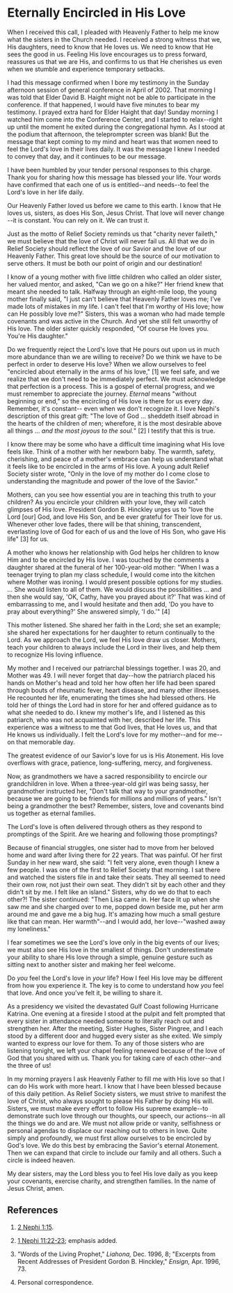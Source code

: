 # Eternally Encircled in His Love

When I received this call, I pleaded with Heavenly Father to help me know what
the sisters in the Church needed. I received a strong witness that we, His
daughters, need to know that He loves us. We need to know that He sees the
good in us. Feeling His love encourages us to press forward, reassures us that
we are His, and confirms to us that He cherishes us even when we stumble and
experience temporary setbacks.

I had this message confirmed when I bore my testimony in the Sunday afternoon
session of general conference in April of 2002. That morning I was told that
Elder David B. Haight might not be able to participate in the conference. If
that happened, I would have five minutes to bear my testimony. I prayed extra
hard for Elder Haight that day! Sunday morning I watched him come into the
Conference Center, and I started to relax--right up until the moment he exited
during the congregational hymn. As I stood at the podium that afternoon, the
teleprompter screen was blank! But the message that kept coming to my mind and
heart was that women need to feel the Lord's love in their lives daily. It was
the message I knew I needed to convey that day, and it continues to be our
message.

I have been humbled by your tender personal responses to this charge. Thank
you for sharing how this message has blessed your life. Your words have
confirmed that each one of us is entitled--and needs--to feel the Lord's love
in her life daily.

Our Heavenly Father loved us before we came to this earth. I know that He
loves us, sisters, as does His Son, Jesus Christ. That love will never change
--it is constant. You can rely on it. We can trust it.

Just as the motto of Relief Society reminds us that "charity never faileth,"
we must believe that the love of Christ will never fail us. All that we do in
Relief Society should reflect the love of our Savior and the love of our
Heavenly Father. This great love should be the source of our motivation to
serve others. It must be both our point of origin and our destination!

I know of a young mother with five little children who called an older sister,
her valued mentor, and asked, "Can we go on a hike?" Her friend knew that
meant she needed to talk. Halfway through an eight-mile loop, the young mother
finally said, "I just can't believe that Heavenly Father loves me; I've made
lots of mistakes in my life. I can't feel that I'm worthy of His love; how can
He possibly love me?" Sisters, this was a woman who had made temple covenants
and was active in the Church. And yet she still felt unworthy of His love. The
older sister quickly responded, "Of course He loves you. You're His daughter."

Do we frequently reject the Lord's love that He pours out upon us in much more
abundance than we are willing to receive? Do we think we have to be perfect in
order to deserve His love? When we allow ourselves to feel "encircled about
eternally in the arms of his love," [1]  we feel safe, and we realize that we
don't need to be immediately perfect. We must acknowledge that perfection is a
process. This is a gospel of eternal progress, and we must remember to
appreciate the journey. _Eternal_ means "without beginning or end," so the
encircling of His love is there for us every day. Remember, it's constant--
even when we don't recognize it. I love Nephi's description of this great
gift: "The love of God ... sheddeth itself abroad in the hearts of the children
of men; wherefore, it is the most desirable above all things ... _and the most
joyous to the soul._" [2]  I testify that this is true.

I know there may be some who have a difficult time imagining what His love
feels like. Think of a mother with her newborn baby. The warmth, safety,
cherishing, and peace of a mother's embrace can help us understand what it
feels like to be encircled in the arms of His love. A young adult Relief
Society sister wrote, "Only in the love of my mother do I come close to
understanding the magnitude and power of the love of the Savior."

Mothers, can you see how essential you are in teaching this truth to your
children? As you encircle your children with your love, they will catch
glimpses of His love. President Gordon B. Hinckley urges us to "love the Lord
[our] God, and love His Son, and be ever grateful for Their love for us.
Whenever other love fades, there will be that shining, transcendent,
everlasting love of God for each of us and the love of His Son, who gave His
life" [3]  for us.

A mother who knows her relationship with God helps her children to know Him
and to be encircled by His love. I was touched by the comments a daughter
shared at the funeral of her 100-year-old mother: "When I was a teenager
trying to plan my class schedule, I would come into the kitchen where Mother
was ironing. I would present possible options for my studies. ... She would
listen to all of them. We would discuss the possibilities ... and then she would
say, 'OK, Cathy, have you prayed about it?' That was kind of embarrassing to
me, and I would hesitate and then add, 'Do you have to pray about everything?'
She answered simply, 'I do.'" [4]

This mother listened. She shared her faith in the Lord; she set an example;
she shared her expectations for her daughter to return continually to the
Lord. As we approach the Lord, we feel His love draw us closer. Mothers, teach
your children to always include the Lord in their lives, and help them to
recognize His loving influence.

My mother and I received our patriarchal blessings together. I was 20, and
Mother was 49. I will never forget that day--how the patriarch placed his
hands on Mother's head and told her how often her life had been spared through
bouts of rheumatic fever, heart disease, and many other illnesses. He
recounted her life, enumerating the times she had blessed others. He told her
of things the Lord had in store for her and offered guidance as to what she
needed to do. I knew my mother's life, and I listened as this patriarch, who
was not acquainted with her, described her life. This experience was a witness
to me that God lives, that He loves us, and that He knows us individually. I
felt the Lord's love for my mother--and for me--on that memorable day.

The greatest evidence of our Savior's love for us is His Atonement. His love
overflows with grace, patience, long-suffering, mercy, and forgiveness.

Now, as grandmothers we have a sacred responsibility to encircle our
grandchildren in love. When a three-year-old girl was being sassy, her
grandmother instructed her, "Don't talk that way to your grandmother, because
we are going to be friends for millions and millions of years." Isn't being a
grandmother the best? Remember, sisters, love and covenants bind us together
as eternal families.

The Lord's love is often delivered through others as they respond to
promptings of the Spirit. Are we hearing and following those promptings?

Because of financial struggles, one sister had to move from her beloved home
and ward after living there for 22 years. That was painful. Of her first
Sunday in her new ward, she said: "I felt very alone, even though I knew a few
people. I was one of the first to Relief Society that morning. I sat there and
watched the sisters file in and take their seats. They all seemed to need
their own row, not just their own seat. They didn't sit by each other and they
didn't sit by me. I felt like an island." Sisters, why do we do that to each
other?! The sister continued: "Then Lisa came in. Her face lit up when she saw
me and she charged over to me, popped down beside me, put her arm around me
and gave me a big hug. It's amazing how much a small gesture like that can
mean. Her warmth"--and I would add, her love--"washed away my loneliness."

I fear sometimes we see the Lord's love only in the big events of our lives;
we must also see His love in the smallest of things. Don't underestimate your
ability to share His love through a simple, genuine gesture such as sitting
next to another sister and making her feel welcome.

Do _you_ feel the Lord's love in _your_ life? How I feel His love may be
different from how you experience it. The key is to come to understand how
_you_ feel that love. And once you've felt it, be willing to share it.

As a presidency we visited the devastated Gulf Coast following Hurricane
Katrina. One evening at a fireside I stood at the pulpit and felt prompted
that every sister in attendance needed someone to literally reach out and
strengthen her. After the meeting, Sister Hughes, Sister Pingree, and I each
stood by a different door and hugged every sister as she exited. We simply
wanted to express our love for them. To any of those sisters who are listening
tonight, we left your chapel feeling renewed because of the love of God that
you shared with us. Thank you for taking care of each other--and the three of
us!

In my morning prayers I ask Heavenly Father to fill me with His love so that I
can do His work with more heart. I know that I have been blessed because of
this daily petition. As Relief Society sisters, we must strive to manifest the
love of Christ, who always sought to please His Father by doing His will.
Sisters, we must make every effort to follow His supreme example--to
demonstrate such love through our thoughts, our speech, our actions--in all
the things we do and are. We must not allow pride or vanity, selfishness or
personal agendas to displace our reaching out to others in love. Quite simply
and profoundly, we must first allow ourselves to be encircled by God's love.
We do this best by embracing the Savior's eternal Atonement. Then we can
expand that circle to include our family and all others. Such a circle is
indeed heaven.

My dear sisters, may the Lord bless you to feel His love daily as you keep
your covenants, exercise charity, and strengthen families. In the name of
Jesus Christ, amen.

## References

  1.   [2 Nephi 1:15](https://www.lds.org/scriptures/bofm/2-ne/1.15?lang=eng#14).

  2.   [1 Nephi 11:22-23](https://www.lds.org/scriptures/bofm/1-ne/11.22-23?lang=eng#21); emphasis added.

  3.  "Words of the Living Prophet," _Liahona,_ Dec. 1996, 8; "Excerpts from Recent Addresses of President Gordon B. Hinckley," _Ensign,_ Apr. 1996, 73.

  4.  Personal correspondence.

